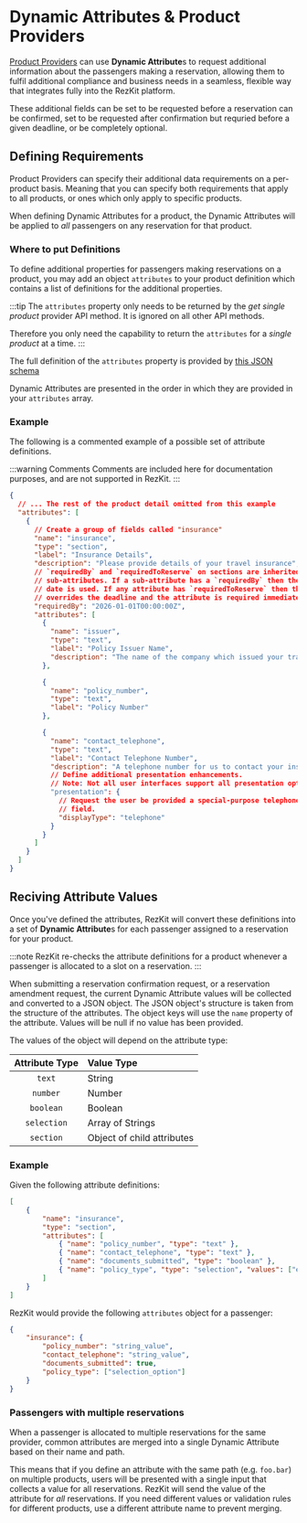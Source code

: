 Dynamic Attributes & Product Providers
=========================

[Product Providers][ref:providers] can use **Dynamic Attribute**s to request additional
information about the passengers making a reservation, allowing them to fulfil
additional compliance and business needs in a seamless, flexible way that
integrates fully into the RezKit platform.

These additional fields can be set to be requested before a reservation
can be confirmed, set to be requested after confirmation but requried before a
given deadline, or be completely optional.

Defining Requirements
---------------------

Product Providers can specify their additional data requirements on a
per-product basis. Meaning that you can specify both requirements that apply to
all products, or ones which only apply to specific products.

When defining Dynamic Attributes for a product, the Dynamic Attributes will be applied to *all* passengers
on any reservation for that product.

### Where to put Definitions

To define additional properties for passengers making reservations on a product,
you may add an object `attributes` to your product definition which contains a
list of definitions for the additional properties.

:::tip
The `attributes` property only needs to be returned by the _get single product_
provider API method. It is ignored on all other API methods. 

Therefore you only need the capability to return the `attributes` for a _single
product_ at a time.
:::

The full definition of the `attributes` property is provided by [this JSON
schema][attributes-schema]

Dynamic Attributes are presented in the order in which they are provided in your `attributes`
array.

### Example

The following is a commented example of a possible set of attribute definitions.

:::warning Comments
Comments are included here for documentation purposes, and are not supported in
RezKit.
:::

```json
{
  // ... The rest of the product detail omitted from this example
  "attributes": [
    {
      // Create a group of fields called "insurance"
      "name": "insurance",
      "type": "section",
      "label": "Insurance Details",
      "description": "Please provide details of your travel insurance",
      // `requiredBy` and `requiredToReserve` on sections are inherited by
      // sub-attributes. If a sub-attribute has a `requiredBy` then the *earlist*
      // date is used. If any attribute has `requiredToReserve` then this
      // overrides the deadline and the attribute is required immediately.
      "requiredBy": "2026-01-01T00:00:00Z",
      "attributes": [
        {
          "name": "issuer",
          "type": "text",
          "label": "Policy Issuer Name",
          "description": "The name of the company which issued your travel insurance"
        },

        {
          "name": "policy_number",
          "type": "text",
          "label": "Policy Number"
        },

        {
          "name": "contact_telephone",
          "type": "text",
          "label": "Contact Telephone Number",
          "description": "A telephone number for us to contact your insurance provider",
          // Define additional presentation enhancements.
          // Note: Not all user interfaces support all presentation options.
          "presentation": {
            // Request the user be provided a special-purpose telephone number
            // field.
            "displayType": "telephone"
          }
        }
      ]
    } 
  ]
}
```

Reciving Attribute Values
-------------------------

Once you've defined the attributes, RezKit will convert these definitions into a
set of **Dynamic Attribute**s for each passenger assigned to a reservation for your product.

:::note
RezKit re-checks the attribute definitions for a product whenever a passenger is
allocated to a slot on a reservation.
:::

When submitting a reservation confirmation request, or a reservation amendment
request, the current Dynamic Attribute values will be collected and converted to a JSON
object. 
The JSON object's structure is taken from the structure of the attributes.
The object keys will use the `name` property of the attribute.
Values will be null if no value has been provided.

The values of the object will depend on the attribute type:

| Attribute Type | Value Type |
|:--------------:|:--------------- |
| `text` | String |
| `number` | Number |
| `boolean` | Boolean |
| `selection` | Array of Strings |
| `section` | Object of child attributes |


### Example

Given the following attribute definitions:

```json
[
    {
        "name": "insurance",
        "type": "section",
        "attributes": [
            { "name": "policy_number", "type": "text" },
            { "name": "contact_telephone", "type": "text" },
            { "name": "documents_submitted", "type": "boolean" },
            { "name": "policy_type", "type": "selection", "values": ["example"]} 
        ] 
    }
]
```


RezKit would provide the following `attributes` object for a passenger:

```json
{
    "insurance": {
        "policy_number": "string_value",
        "contact_telephone": "string_value",
        "documents_submitted": true,
        "policy_type": ["selection_option"]
    }
}
```

### Passengers with multiple reservations

When a passenger is allocated to multiple reservations for the same provider,
common attributes are merged into a single Dynamic Attribute based on their name and path.

This means that if you define an attribute with the same path (e.g. `foo.bar`) on
multiple products, users will be presented with a single input that collects a
value for all reservations. 
RezKit will send the value of the attribute for *all* reservations. 
If you need different values or validation rules for different products, use a
different attribute name to prevent merging.

[ref:providers]: /docs/platform/product-provider/introduction
[attributes-schema]: https://schema.rezkit.app/1.0/product-provider/cake#


